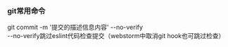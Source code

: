 ### git常用命令
git commit -m '提交的描述信息内容' --no-verify  
--no-verify跳过eslint代码检查提交（webstorm中取消git hook也可跳过检查）